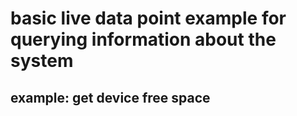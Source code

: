 # basic live data point example for querying information about the system

## example: get device free space
